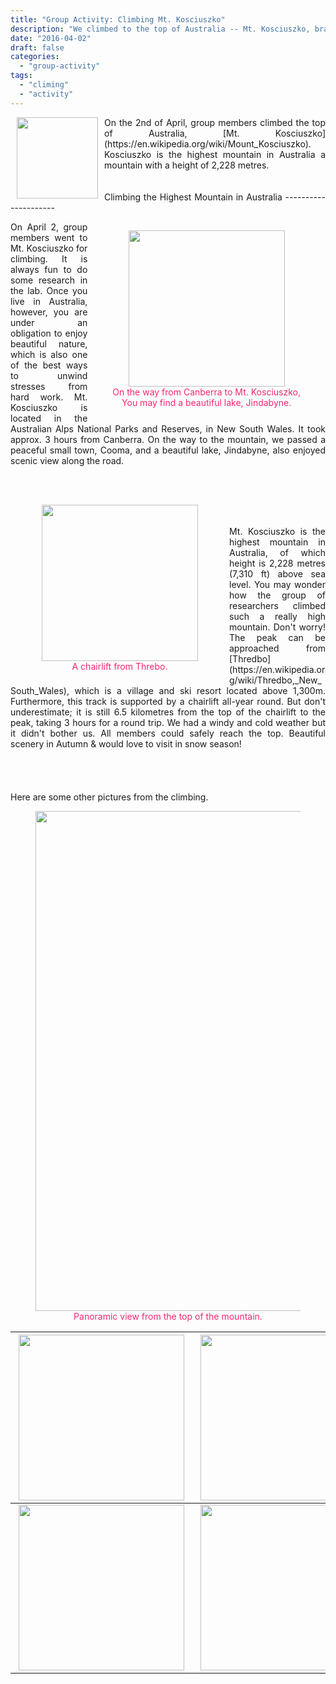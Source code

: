 ```yaml
---
title: "Group Activity: Climbing Mt. Kosciuszko"
description: "We climbed to the top of Australia -- Mt. Kosciuszko, braving strong gust and below-freezing windchill！"
date: "2016-04-02"
draft: false
categories:
  - "group-activity"
tags:
  - "climing"
  - "activity"
---
```



<img style="float: left;" src="/img/kosciuszko/0.jpg" height="130" Hspace="10">
<p style="text-align: justify;">
On the 2nd of April, group members climbed the top of Australia, [Mt. Kosciuszko](https://en.wikipedia.org/wiki/Mount_Kosciuszko). Kosciuszko is the highest mountain in Australia a mountain with a height of 2,228 metres. 
<br>
<br>
<!--more-->
<br>
Climbing the Highest Mountain in Australia
---------------------
<figure style="float: right;">
	<center>
    <img src="/img/kosciuszko/1.jpg"  width="250"/>
    <figcaption>
        </span><span style="color: #f92672">
        On the way from Canberra to Mt. Kosciuszko, <br>
        You may find a beautiful lake, Jindabyne.
        </span>
    </figcaption>
    </center>
</figure>


<p style="text-align: justify;">
On April 2, group members went to Mt. Kosciuszko for climbing. It is always fun to do some research in the lab. Once you live in Australia, however, you are under an obligation to enjoy beautiful  nature, which is also one of the best ways to unwind stresses from hard work. Mt. Kosciuszko is located in the Australian Alps National Parks and Reserves, in New South Wales. It took approx. 3 hours from Canberra. On the way to the mountain, we passed a peaceful small town, Cooma, and a beautiful lake, Jindabyne, also enjoyed scenic view along the road.
<br/>
<br/>
<br/>

<figure style="float: left;">
	<img src="/img/kosciuszko/chairlift.jpg"  height="250" Hspace="10" />
    <figcaption>
    	<center>
        	</span><span style="color: #f92672">A chairlift from Threbo.</span>
    	</center>
    </figcaption>
</figure>

<br>
<br>
<p style="text-align: justify;">
Mt. Kosciuszko is the highest mountain in Australia, of which height is 2,228 metres (7,310 ft) above sea level. You may wonder how the group of researchers climbed such a really high mountain. Don't worry! 
The peak can be approached from [Thredbo](https://en.wikipedia.org/wiki/Thredbo,_New_South_Wales), which is a village and ski resort located above 1,300m. Furthermore, this track is supported by a chairlift all-year round. But don't underestimate; it is still 6.5 kilometres from the top of the chairlift to the peak, taking 3 hours for a round trip. We had a windy and cold weather but it didn't bother us. All members could safely reach the top. Beautiful scenery in Autumn & would love to visit in snow season!
<br>
<br>
<br>
<br>
<br>
Here are some other pictures from the climbing. <br>

<figure>
	<center>
	<img src="/img/kosciuszko/top-pa.jpg"  width="800"/>
    <figcaption>
        </span><span style="color: #f92672">Panoramic view from the top of the mountain.</span>
    </figcaption>
	</center>
</figure>

<img src="/img/kosciuszko/all.jpg" width="265" Hspace="5"> | <img src="/img/kosciuszko/lake.jpg" width="265" Hspace="5"> | <img src="/img/kosciuszko/sleep.jpg" width="265" Hspace="5"> 
--------|------|------
<img src="/img/kosciuszko/ans.jpg" width="265" Hspace="5">     | <img src="/img/kosciuszko/lad.jpg" width="265" Hspace="5"> | <img src="/img/kosciuszko/2.jpg" width="265" Hspace="5">
